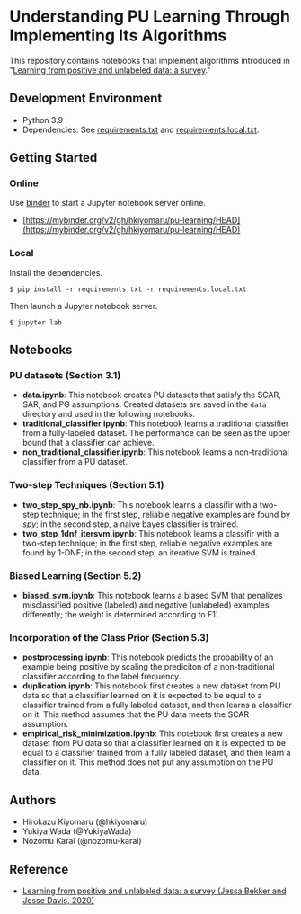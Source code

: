 # Understanding PU Learning Through Implementing Its Algorithms

This repository contains notebooks that implement algorithms introduced in "[Learning from positive and unlabeled data: a survey](https://arxiv.org/abs/1811.04820)."

## Development Environment

- Python 3.9
- Dependencies: See [requirements.txt](./requirements.txt) and [requirements.local.txt](./requirements.local.txt).

## Getting Started

### Online

Use [binder](https://mybinder.org/) to start a Jupyter notebook server online.

- [https://mybinder.org/v2/gh/hkiyomaru/pu-learning/HEAD](https://mybinder.org/v2/gh/hkiyomaru/pu-learning/HEAD)

### Local

Install the dependencies.

```
$ pip install -r requirements.txt -r requirements.local.txt
```

Then launch a Jupyter notebook server.

```
$ jupyter lab
```

## Notebooks

### PU datasets (Section 3.1)

- **data.ipynb**: This notebook creates PU datasets that satisfy the SCAR, SAR, and PG assumptions. Created datasets are saved in the `data` directory and used in the following notebooks.
- **traditional_classifier.ipynb**: This notebook learns a traditional classifier from a fully-labeled dataset. The performance can be seen as the upper bound that a classifier can achieve.
- **non_traditional_classifier.ipynb**: This notebook learns a non-traditional classifier from a PU dataset.

### Two-step Techniques (Section 5.1)

- **two_step_spy_nb.ipynb**: This notebook learns a classifir with a two-step technique; in the first step, reliable negative examples are found by *spy*; in the second step, a naive bayes classifier is trained.
- **two_step_1dnf_itersvm.ipynb**: This notebook learns a classifir with a two-step technique; in the first step, reliable negative examples are found by 1-DNF; in the second step, an iterative SVM is trained.

### Biased Learning (Section 5.2)

- **biased_svm.ipynb**: This notebook learns a biased SVM that penalizes misclassified positive (labeled) and negative (unlabeled) examples differently; the weight is determined according to F1'.

### Incorporation of the Class Prior (Section 5.3)

- **postprocessing.ipynb**: This notebook predicts the probability of an example being positive by scaling the prediciton of a non-traditional classifier according to the label frequency.
- **duplication.ipynb**: This notebook first creates a new dataset from PU data so that a classifier learned on it is expected to be equal to a classifier trained from a fully labeled dataset, and then learns a classifier on it. This method assumes that the PU data meets the SCAR assumption.
- **empirical_risk_minimization.ipynb**: This notebook first creates a new dataset from PU data so that a classifier learned on it is expected to be equal to a classifier trained from a fully labeled dataset, and then learn a classifier on it. This method does not put any assumption on the PU data.

## Authors

- Hirokazu Kiyomaru (@hkiyomaru)
- Yukiya Wada (@YukiyaWada)
- Nozomu Karai (@nozomu-karai)

## Reference

- [Learning from positive and unlabeled data: a survey (Jessa Bekker and Jesse Davis, 2020)](https://arxiv.org/abs/1811.04820)
